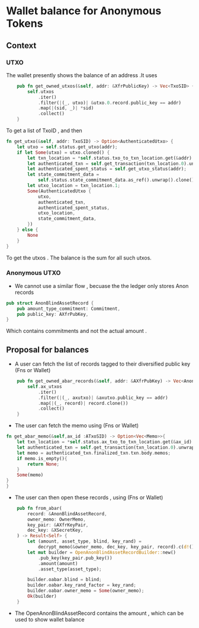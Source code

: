 # Wallet balance for Anonymous Tokens

## Context

### UTXO
The wallet presently shows the balance of an address .It uses
```rust
    pub fn get_owned_utxos(&self, addr: &XfrPublicKey) -> Vec<TxoSID> {
        self.utxos
            .iter()
            .filter(|(_, utxo)| &utxo.0.record.public_key == addr)
            .map(|(sid, _)| *sid)
            .collect()
    }
```
To get a list of TxoID , and then 
```rust
fn get_utxo(&self, addr: TxoSID) -> Option<AuthenticatedUtxo> {
    let utxo = self.status.get_utxo(addr);
    if let Some(utxo) = utxo.cloned() {
        let txn_location = *self.status.txo_to_txn_location.get(&addr).unwrap();
        let authenticated_txn = self.get_transaction(txn_location.0).unwrap();
        let authenticated_spent_status = self.get_utxo_status(addr);
        let state_commitment_data =
            self.status.state_commitment_data.as_ref().unwrap().clone();
        let utxo_location = txn_location.1;
        Some(AuthenticatedUtxo {
            utxo,
            authenticated_txn,
            authenticated_spent_status,
            utxo_location,
            state_commitment_data,
        })
    } else {
        None
    }
}
```
To get the utxos . The balance is the sum for all such utxos.

### Anonymous UTXO
- We cannot use a similar flow , becuase the the ledger only stores Anon records 
```rust
pub struct AnonBlindAssetRecord {
    pub amount_type_commitment: Commitment,
    pub public_key: AXfrPubKey,
}
```
Which contains commitments and not the actual amount .

## Proposal for balances
- A user can fetch the list of records tagged to their diversified public key (Fns or Wallet)
```rust
    pub fn get_owned_abar_records(&self, addr: &AXfrPubKey) -> Vec<AnonBlindAssetRecord> {
        self.ax_utxos
            .iter()
            .filter(|(_, axutxo)| &axutxo.public_key == addr)
            .map(|(_, record)| record.clone())
            .collect()
    }
```
- The user can fetch the memo using (Fns or Wallet)
```rust
fn get_abar_memo(&self,ax_id :ATxoSID) -> Option<Vec<Memo>>{
    let txn_location = *self.status.ax_txo_to_txn_location.get(&ax_id).unwrap();
    let authenticated_txn = self.get_transaction(txn_location.0).unwrap();
    let memo = authenticated_txn.finalized_txn.txn.body.memos;
    if memo.is_empty(){
        return None;
    }
    Some(memo)
}
}
```

- The user can then open these records , using  (Fns or Wallet)

```rust
    pub fn from_abar(
        record: &AnonBlindAssetRecord,
        owner_memo: OwnerMemo,
        key_pair: &AXfrKeyPair,
        dec_key: &XSecretKey,
    ) -> Result<Self> {
        let (amount, asset_type, blind, key_rand) =
            decrypt_memo(&owner_memo, dec_key, key_pair, record).c(d!())?;
        let mut builder = OpenAnonBlindAssetRecordBuilder::new()
            .pub_key(key_pair.pub_key())
            .amount(amount)
            .asset_type(asset_type);

        builder.oabar.blind = blind;
        builder.oabar.key_rand_factor = key_rand;
        builder.oabar.owner_memo = Some(owner_memo);
        Ok(builder)
    }
```
- The OpenAnonBlindAssetRecord contains the amount , which can be used to show wallet balance 
